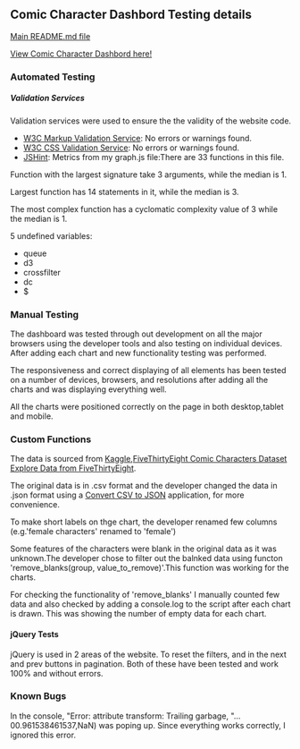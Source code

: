 ## Comic Character Dashbord Testing details

[Main README.md file](https://github.com/stephyraju/comic-character-dashboard/blob/master/README.md)

[View Comic Character Dashbord here!](https://stephyraju.github.io/comic-character-dashboard/)


### Automated Testing

##### Validation Services

    
Validation services were used to ensure the the validity of the website code.

- [W3C Markup Validation Service](https://validator.w3.org/): No errors or warnings found.
- [W3C CSS Validation Service](https://jigsaw.w3.org/css-validator/): No errors or warnings found.
- [JSHint](https://jshint.com/): Metrics from my graph.js file:There are 33 functions in this file.

Function with the largest signature take 3 arguments, while the median is 1.

Largest function has 14 statements in it, while the median is 3.

The most complex function has a cyclomatic complexity value of 3 while the median is 1.

5 undefined variables:
  * queue
  * d3
  * crossfilter
  * dc
  * $


### Manual Testing

The dashboard was tested through out development on all the major browsers using the developer tools and also testing on individual devices. 
After adding each chart and new functionality testing was performed.

The responsiveness and correct displaying of all elements has been tested on a number of devices, browsers, and resolutions after adding all the charts and was displaying everything well.

All the charts were positioned correctly on the page in both desktop,tablet and mobile.
    
### Custom Functions
    
The data is sourced from [Kaggle](https://www.kaggle.com/explore-projects),[FiveThirtyEight Comic Characters Dataset
Explore Data from FiveThirtyEight](https://www.kaggle.com/fivethirtyeight/fivethirtyeight-comic-characters-dataset).
    
The original data is in .csv format and the developer changed the data in .json format using a [Convert CSV to JSON](http://www.convertcsv.com/csv-to-json.htm) application,
for more convenience.

To make short labels on thge chart, the developer renamed few columns (e.g.'female characters' renamed to 'female')
    
Some features of the characters were blank in the original data as it was unknown.The developer chose to filter out the balnked data
using functon 'remove_blanks(group, value_to_remove)'.This function was working for the charts.
    
For checking the functionality of 'remove_blanks' I manually counted few data and also checked by adding a console.log to the script after each chart is drawn.
This was showing the number of empty data for each chart.
    
#### jQuery Tests

jQuery is used in 2 areas of the website. To reset the filters, and in the next and prev buttons in pagination. 
Both of these have been tested and work 100% and without errors.
    
### Known Bugs    

In the console, "Error: <path> attribute transform: Trailing garbage, "…00.961538461537,NaN) was poping up. Since everything works correctly, I ignored this error.   
    


